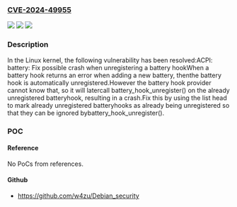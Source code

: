 ### [CVE-2024-49955](https://cve.mitre.org/cgi-bin/cvename.cgi?name=CVE-2024-49955)
![](https://img.shields.io/static/v1?label=Product&message=Linux&color=blue)
![](https://img.shields.io/static/v1?label=Version&message=fa93854f7a7e%3C%2076fb2cbf0157%20&color=brighgreen)
![](https://img.shields.io/static/v1?label=Vulnerability&message=n%2Fa&color=brighgreen)

### Description

In the Linux kernel, the following vulnerability has been resolved:ACPI: battery: Fix possible crash when unregistering a battery hookWhen a battery hook returns an error when adding a new battery, thenthe battery hook is automatically unregistered.However the battery hook provider cannot know that, so it will latercall battery_hook_unregister() on the already unregistered batteryhook, resulting in a crash.Fix this by using the list head to mark already unregistered batteryhooks as already being unregistered so that they can be ignored bybattery_hook_unregister().

### POC

#### Reference
No PoCs from references.

#### Github
- https://github.com/w4zu/Debian_security

